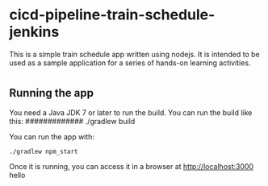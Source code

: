 # cicd-pipeline-train-schedule-jenkins
This is a simple train schedule app written using nodejs. It is intended to be used as a sample application for a series of hands-on learning activities.
#
## Running the app

You need a Java JDK 7 or later to run the build. You can run the build like this:
#############
    ./gradlew build

You can run the app with:

    ./gradlew npm_start

Once it is running, you can access it in a browser at [http://localhost:3000](http://localhost:3000)
hello
